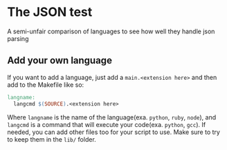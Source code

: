 The JSON test
=============

A semi-unfair comparison of languages to see how well they handle json parsing

## Add your own language

If you want to add a language, just add a `main.<extension here>` and then add to the Makefile like so:

``` Makefile
langname:
  langcmd $(SOURCE).<extension here>
```

Where `langname` is the name of the language(exa. `python`, `ruby`, `node`), and `langcmd` is a command that will execute your code(exa. `python`, `gcc`).
If needed, you can add other files too for your script to use. Make sure to try to keep them in the `lib/` folder.
